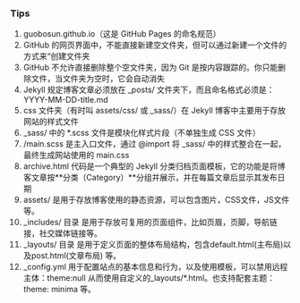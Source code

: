 ### Tips
1. guobosun.github.io（这是 GitHub Pages 的命名规范）
2. GitHub 的网页界面中，不能直接新建空文件夹，但可以通过新建一个文件的方式来“创建文件夹
3. GitHub 不允许直接删除整个空文件夹，因为 Git 是按内容跟踪的。你只能删除文件，当文件夹为空时，它会自动消失
4. Jekyll 规定博客文章必须放在 _posts/ 文件夹下，而且命名格式必须是：YYYY-MM-DD-title.md
5. css 文件夹（有时叫 assets/css/ 或 _sass/）在 Jekyll 博客中主要用于存放网站的样式文件
6. _sass/ 中的 *.scss 文件是模块化样式片段（不单独生成 CSS 文件）
7. /main.scss 是主入口文件，通过 @import 将 _sass/ 中的样式整合在一起，最终生成网站使用的 main.css
8. archive.html 代码是一个典型的 Jekyll 分类归档页面模板，它的功能是将博客文章按**分类（Category）**分组并展示，并在每篇文章后显示其发布日期
9. assets/ 是用于存放博客使用的静态资源，可以包含图片，CSS文件，JS文件等。
10. _includes/ 目录 是用于存放可复用的页面组件，比如页眉，页脚，导航链接，社交媒体链接等。
11. _layouts/ 目录 是用于定义页面的整体布局结构，包含default.html(主布局)以及post.html(文章布局) 等。
12. _config.yml 用于配置站点的基本信息和行为，以及使用模板，可以禁用远程主体：theme:null 从而使用自定义的_layouts/*.html。也支持配套主题：theme: minima 等。
    
